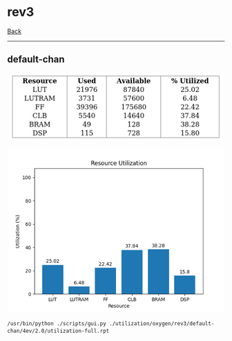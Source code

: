 # rev3

[Back](<../oxygen.md>)

---

## default-chan

<p align="center">
	<img src="../../../../images/oxygen/rev3/default-chan/4ev/2.0/table.jpg" />
</p>

<p align="center">
	<img src="../../../../images/oxygen/rev3/default-chan/4ev/2.0/graph.png" />
</p>

`/usr/bin/python ./scripts/gui.py ./utilization/oxygen/rev3/default-chan/4ev/2.0/utilization-full.rpt`

